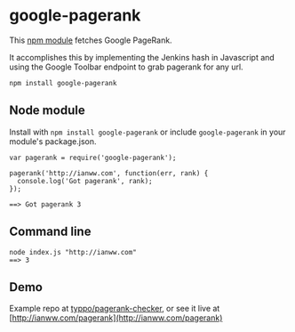 # google-pagerank

This [npm module](https://www.npmjs.com/package/google-pagerank) fetches Google PageRank.

It accomplishes this by implementing the Jenkins hash in Javascript and using
the Google Toolbar endpoint to grab pagerank for any url.

`npm install google-pagerank`

## Node module

Install with `npm install google-pagerank` or include `google-pagerank` in your module's package.json.

    var pagerank = require('google-pagerank');

    pagerank('http://ianww.com', function(err, rank) {
      console.log('Got pagerank', rank);
    });

    ==> Got pagerank 3

## Command line

    node index.js "http://ianww.com"
    ==> 3

## Demo

Example repo at
[typpo/pagerank-checker](http://github.com/typpo/pagerank-checker), or see it
live at [http://ianww.com/pagerank](http://ianww.com/pagerank)
